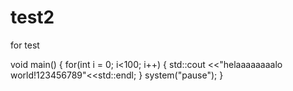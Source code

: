 # test2
for test

void main()
{
 for(int i = 0; i<100; i++)
 {
  std::cout <<"helaaaaaaaalo world!123456789"<<std::endl;
 }
 system("pause");
}
